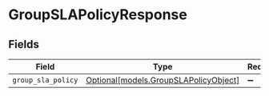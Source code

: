 # GroupSLAPolicyResponse


## Fields

| Field                                                                      | Type                                                                       | Required                                                                   | Description                                                                |
| -------------------------------------------------------------------------- | -------------------------------------------------------------------------- | -------------------------------------------------------------------------- | -------------------------------------------------------------------------- |
| `group_sla_policy`                                                         | [Optional[models.GroupSLAPolicyObject]](../models/groupslapolicyobject.md) | :heavy_minus_sign:                                                         | N/A                                                                        |